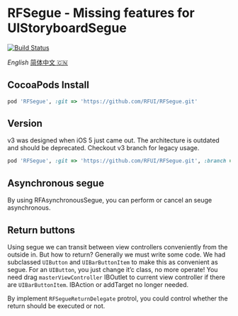 # RFSegue - Missing features for UIStoryboardSegue

[![Build Status](https://travis-ci.org/RFUI/RFSegue.svg?branch=master)](https://travis-ci.org/RFUI/RFSegue)

<base href="//github.com/RFUI/RFSegue/blob/master/" />

*English* [简体中文 :cn:](Readme~zh-hans.md)

## CocoaPods Install

```ruby
pod 'RFSegue', :git => 'https://github.com/RFUI/RFSegue.git'
```

## Version

v3 was designed when iOS 5 just came out. The architecture is outdated and should be deprecated. Checkout v3 branch for legacy usage.

```ruby
pod 'RFSegue', :git => 'https://github.com/RFUI/RFSegue.git', :branch => 'v3'
```

## Asynchronous segue

By using RFAsynchronousSegue, you can perform or cancel an seuge asynchronous.

## Return buttons

Using segue we can transit between view controllers conveniently from the outside in. But how to return? Generally we must write some code. We had subclassed `UIButton` and `UIBarButtonItem` to make this as convenient as segue. For an `UIButton`, you just change it’c class, no more operate! You need drag `masterViewController` IBOutlet to current view controller if there are `UIBarButtonItem`. IBAction or addTarget no longer needed.

By implement `RFSegueReturnDelegate` protrol, you could control whether the return should be executed or not.
